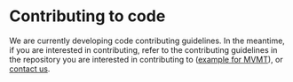 # Contributing to code

We are currently developing code contributing guidelines. In the meantime, if you are interested in contributing, refer to the contributing guidelines in the repository you are interested in contributing to ([example for MVMT](https://github.com/open-forest-observatory/multiview-mapping-toolkit/blob/main/CONTRIBUTING.md)), or [contact us](https://github.com/orgs/open-forest-observatory/discussions).